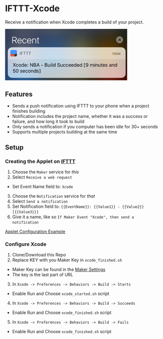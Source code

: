 # IFTTT-Xcode
Receive a notification when Xcode completes a build of your project.

<img src="https://github.com/loganisitt/IFTTT-Xcode/blob/master/Notification Example.jpg?raw=true" width=400/>

## Features
* Sends a push notification using IFTTT to your phone when a project finishes building
* Notification includes the project name, whether it was a success or failure, and how long it took to build
* Only sends a notification if you computer has been idle for 30+ seconds
* Supports multiple projects building at the same time

## Setup
### Creating the Applet on [IFTTT](https://ifttt.com)
1. Choose the `Maker` service for *this*
2. Select `Receive a web request`
  * Set Event Name field to: `Xcode`
3. Choose the `Notification` service for *that*
4. Select `Send a notification`
5. Set Notification field to: `{{EventName}}: {{Value1}} - {{Value2}} [{{Value3}}]`
6. Give it a name, like so `If Maker Event "Xcode", then send a notification`

[Applet Configuration Example](https://github.com/loganisitt/IFTTT-Xcode/blob/master/Applet%20Configuration.png)

### Configure Xcode
1. Clone/Download this Repo
2. Replace KEY with you Maker Key in `xcode_finished.sh`
  * Maker Key can be found in the [Maker Settings](https://ifttt.com/services/maker/settings)
  * The key is the last part of URL
3. In `Xcode -> Preferences -> Behaviors -> Build -> Starts`
  * Enable Run and Choose `xcode_started.sh` script
4. In `Xcode -> Preferences -> Behaviors -> Build -> Succeeds`
  * Enable Run and Choose `xcode_finished.sh` script
5. In `Xcode -> Preferences -> Behaviors -> Build -> Fails`
  * Enable Run and Choose `xcode_finished.sh` script
